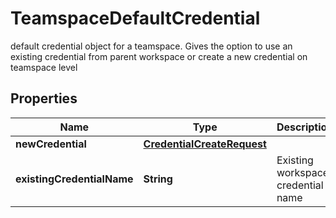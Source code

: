 

# TeamspaceDefaultCredential

default credential object for a teamspace. Gives the option to use an existing credential  from parent workspace or create a new credential on teamspace level 

## Properties

| Name | Type | Description | Notes |
|------------ | ------------- | ------------- | -------------|
|**newCredential** | [**CredentialCreateRequest**](CredentialCreateRequest.md) |  |  [optional] |
|**existingCredentialName** | **String** | Existing workspace credential name |  [optional] |



